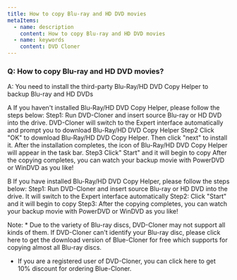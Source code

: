 ```yaml
---
title: How to copy Blu-ray and HD DVD movies
metaItems:
  - name: description
    content: How to copy Blu-ray and HD DVD movies
  - name: keywords
    content: DVD Cloner
---
```


### Q: How to copy Blu-ray and HD DVD movies?

A:
You need to install the third-party Blu-Ray/HD DVD Copy Helper to backup Blu-ray and HD DVDs

A If you haven't installed Blu-Ray/HD DVD Copy Helper, please follow the steps below: 
Step1: Run DVD-Cloner and insert source Blu-ray or HD DVD into the drive. DVD-Cloner will switch to the Expert interface automatically and prompt you to download Blu-Ray/HD DVD Copy Helper 
Step2 Click "OK" to download Blu-Ray/HD DVD Copy Helper. Then click "next" to install it. After the installation completes, the icon of Blu-Ray/HD DVD Copy Helper will appear in the task bar. 
Step3 Click" Start" and it will begin to copy 
After the copying completes, you can watch your backup movie with PowerDVD or WinDVD as you like!

B  If you have installed Blu-Ray/HD DVD Copy Helper, please follow the steps below:
Step1: Run DVD-Cloner and insert source Blu-ray or HD DVD into the drive. It will switch to the Expert interface automatically
Step2: Click "Start" and it will begin to copy
Step3: After the copying completes, you can watch your backup movie with PowerDVD or WinDVD as you like!

Note: * Due to the variety of Blu-ray discs, DVD-Cloner may not support all kinds of them. If DVD-Cloner can't identify your Blu-ray disc, please click here to get the download version of Blue-Cloner for free which supports for copying almost all Blu-ray discs. 
* If you are a registered user of DVD-Cloner, you can click here to get 10% discount for ordering Blue-Cloner.

